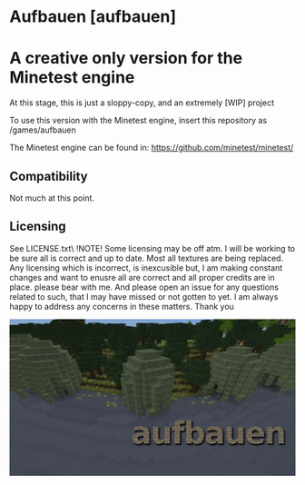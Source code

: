 Aufbauen [aufbauen]
=============================
A creative only version for the Minetest engine
===============================================

At this stage, this is just a sloppy-copy, and an extremely [WIP] project

To use this version with the Minetest engine, insert this repository as
	/games/aufbauen

The Minetest engine can be found in:
	https://github.com/minetest/minetest/


Compatibility
--------------
Not much at this point.


Licensing
---------

See LICENSE.txt\ !NOTE! Some licensing may be off atm. I will be working to be sure all is correct and up to date.
Most all textures are being replaced. Any licensing which is incorrect, is inexcusible but, I am making constant changes and want to enusre all are correct and all proper credits are in place. please bear with me. And please open an issue for any questions related to such, that I may have missed or not gotten to yet.
I am always happy to address any concerns in these matters.
Thank you

![Preview](https://github.com/TumeniNodes/aufbauen/blob/master/screenshot.png)
